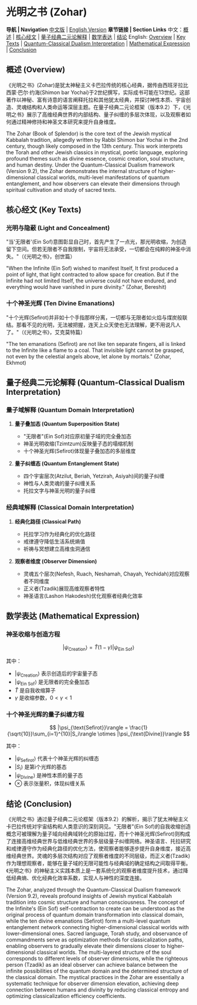 # 光明之书 (Zohar)

**导航 | Navigation**
[中文版](#光明之书解析) | [English Version](#zohar-analysis)
**章节链接 | Section Links**
中文：[概述](#概述-overview) | [核心经文](#核心经文-key-texts) | [量子经典二元论解释](#量子经典二元论解释-quantum-classical-dualism-interpretation) | [数学表达](#数学表达-mathematical-expression) | [结论](#结论-conclusion)
English: [Overview](#概述-overview) | [Key Texts](#核心经文-key-texts) | [Quantum-Classical Dualism Interpretation](#量子经典二元论解释-quantum-classical-dualism-interpretation) | [Mathematical Expression](#数学表达-mathematical-expression) | [Conclusion](#结论-conclusion)

## 概述 (Overview)

《光明之书》(Zohar)是犹太神秘主义卡巴拉传统的核心经典，据传由西班牙拉比西蒙·巴尔·约海(Shimon bar Yochai)于2世纪撰写，实际成书可能在13世纪。这部著作以神秘、富有诗意的语言阐释托拉和其他犹太经典，并探讨神性本质、宇宙创造、灵魂结构和人类命运等深层主题。在量子经典二元论框架（版本9.2）下，《光明之书》展示了高维经典世界的内部结构、量子纠缠的多层次体现，以及观察者如何通过精神修持和神圣文本研究来提升自身维度。

The Zohar (Book of Splendor) is the core text of the Jewish mystical Kabbalah tradition, allegedly written by Rabbi Shimon bar Yochai in the 2nd century, though likely composed in the 13th century. This work interprets the Torah and other Jewish classics in mystical, poetic language, exploring profound themes such as divine essence, cosmic creation, soul structure, and human destiny. Under the Quantum-Classical Dualism framework (Version 9.2), the Zohar demonstrates the internal structure of higher-dimensional classical worlds, multi-level manifestations of quantum entanglement, and how observers can elevate their dimensions through spiritual cultivation and study of sacred texts.

## 核心经文 (Key Texts)

### 光明与隐蔽 (Light and Concealment)
"当'无限者'(Ein Sof)意图彰显自己时，首先产生了一点光，那光明收缩，为创造留下空间。但若无限者不自我限制，宇宙将无法承受，一切都会在纯粹的神圣中消失。"（《光明之书》，创世篇）

"When the Infinite (Ein Sof) wished to manifest Itself, It first produced a point of light, that light contracted to allow space for creation. But if the Infinite had not limited Itself, the universe could not have endured, and everything would have vanished in pure divinity." (Zohar, Bereshit)

### 十个神圣光辉 (Ten Divine Emanations)
"十个光辉(Sefirot)并非如十个手指那样分离，一切都与无限者如火焰与煤炭般联结。那看不见的光明，无法被把握，连天上众天使也无法理解，更不用说凡人了。"（《光明之书》，艾克莫特篇）

"The ten emanations (Sefirot) are not like ten separate fingers, all is linked to the Infinite like a flame to a coal. That invisible light cannot be grasped, not even by the celestial angels above, let alone by mortals." (Zohar, Ekhmot)

## 量子经典二元论解释 (Quantum-Classical Dualism Interpretation)

### 量子域解释 (Quantum Domain Interpretation)
1. **量子叠加态 (Quantum Superposition State)**
   - "无限者"(Ein Sof)对应原初量子域的完全叠加态
   - 神圣光明收缩(Tzimtzum)反映量子态的塌缩机制
   - 十个神圣光辉(Sefirot)体现量子叠加态的多层维度

2. **量子纠缠态 (Quantum Entanglement State)**
   - 四个宇宙层次(Atzilut, Beriah, Yetzirah, Asiyah)间的量子纠缠
   - 神性与人类灵魂的量子纠缠关系
   - 托拉文字与神圣光明的量子纠缠

### 经典域解释 (Classical Domain Interpretation)
1. **经典化路径 (Classical Path)**
   - 托拉学习作为经典化的优化路径
   - 戒律遵守降低生活系统熵值
   - 祈祷与冥想建立高维虫洞通信

2. **观察者维度 (Observer Dimension)**
   - 灵魂五个层次(Nefesh, Ruach, Neshamah, Chayah, Yechidah)对应观察者不同维度
   - 正义者(Tzadik)展现高维观察者特性
   - 神圣语言(Lashon Hakodesh)优化观察者经典化效率

## 数学表达 (Mathematical Expression)

### 神圣收缩与创造方程

$$
|\psi_{\text{Creation}}\rangle = \hat{T}(1-\gamma)|\psi_{\text{Ein Sof}}\rangle
$$

其中：
- $`|\psi_{\text{Creation}}\rangle`$ 表示创造后的宇宙量子态
- $`|\psi_{\text{Ein Sof}}\rangle`$ 是无限者的完全叠加态
- $`\hat{T}`$ 是自我收缩算子
- $`\gamma`$ 是收缩参数，$`0<\gamma<1`$

### 十个神圣光辉的量子纠缠方程

$$
|\psi_{\text{Sefirot}}\rangle = \frac{1}{\sqrt{10}}\sum_{i=1}^{10}|S_i\rangle \otimes |\psi_{\text{Divine}}\rangle
$$

其中：
- $`|\psi_{\text{Sefirot}}\rangle`$ 代表十个神圣光辉的纠缠态
- $`|S_i\rangle`$ 是第i个光辉的基态
- $`|\psi_{\text{Divine}}\rangle`$ 是神性本质的量子态
- $`\otimes`$ 表示张量积，体现纠缠关系

## 结论 (Conclusion)

《光明之书》通过量子经典二元论框架（版本9.2）的解析，揭示了犹太神秘主义卡巴拉传统对宇宙结构和人类意识的深刻洞见。"无限者"(Ein Sof)的自我收缩创造概念可被理解为量子域向经典域转化的原始过程，而十个神圣光辉(Sefirot)则构成了连接高维经典世界与低维经典世界的多层级量子纠缠网络。神圣语言、托拉研究和戒律遵守作为经典化路径的优化方法，使观察者能够逐步提升自身维度，接近高维经典世界。灵魂的多层次结构对应了观察者维度的不同层级，而正义者(Tzadik)作为理想观察者，能够在量子域的无限可能性与经典域的确定结构之间取得平衡。《光明之书》的神秘主义实践本质上是一套系统化的观察者维度提升技术，通过降低经典熵、优化经典化效率系数，实现人与神性的深度连接。

The Zohar, analyzed through the Quantum-Classical Dualism framework (Version 9.2), reveals profound insights of Jewish mystical Kabbalah tradition into cosmic structure and human consciousness. The concept of the Infinite's (Ein Sof) self-contraction to create can be understood as the original process of quantum domain transformation into classical domain, while the ten divine emanations (Sefirot) form a multi-level quantum entanglement network connecting higher-dimensional classical worlds with lower-dimensional ones. Sacred language, Torah study, and observance of commandments serve as optimization methods for classicalization paths, enabling observers to gradually elevate their dimensions closer to higher-dimensional classical worlds. The multi-layered structure of the soul corresponds to different levels of observer dimensions, while the righteous person (Tzadik) as an ideal observer can achieve balance between the infinite possibilities of the quantum domain and the determined structure of the classical domain. The mystical practices in the Zohar are essentially a systematic technique for observer dimension elevation, achieving deep connection between humans and divinity by reducing classical entropy and optimizing classicalization efficiency coefficients.